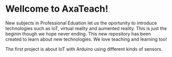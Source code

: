# Wellcome to AxaTeach!

New subjects in Professional Eduation let us the oportunity to introduce technologies such as IoT, virtual reality and aumented reality. This is just the beginin though we hope never ending. This new repository has been created to learn about new technologies. We love teaching and learning too!

The first project is about IoT with Arduino using different kinds of sensors.
